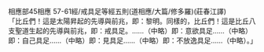 相應部45相應 57-61經/戒具足等經五則(道相應/大篇/修多羅)(莊春江譯)  
「比丘們！這是太陽昇起的先導與前兆，即：黎明。同樣的，比丘們！這是比丘八支聖道生起的先導與前兆，即：戒具足。……（中略）即：意欲具足……（中略）即：自己具足……（中略）即：見具足……（中略）即：不放逸具足……（中略）。」  
  
  
